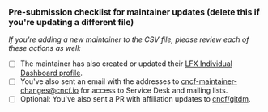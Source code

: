 ### Pre-submission checklist for maintainer updates (delete this if you're updating a different file)

_If you're adding a new maintainer to the CSV file, please review each of these actions as well:_

- [ ] The maintainer has also created or updated their [LFX Individual Dashboard profile](https://openprofile.dev/).
- [ ] You've also sent an email with the addresses to <cncf-maintainer-changes@cncf.io> for access to Service Desk and mailing lists.
- [ ] Optional: You've also sent a PR with affiliation updates to [cncf/gitdm](https://github.com/cncf/gitdm?tab=readme-ov-file#cncf-gitdm).
